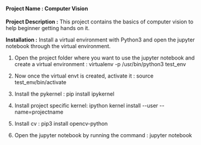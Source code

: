 #### Project Name : Computer Vision 
**Project Description :** This project contains the basics of computer vision to help beginner getting hands on it. 

**Installation :** Install a virtual environment with Python3 and open the jupyter notebook through the virtual environment.

1. Open the project folder where you want to use the jupyter notebook and create a virtual environment :   virtualenv -p /usr/bin/python3 test_env

2. Now once the virtual envt is created, activate it  : source test_env/bin/activate

3. Install the pykernel :   pip install ipykernel

4. Install project specific kernel:    ipython kernel install --user --name=projectname

5. Install cv : pip3 install opencv-python

6. Open the jupyter notebook by running the command : jupyter notebook
